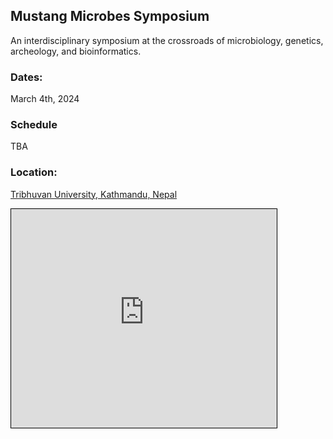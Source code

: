 ## Mustang Microbes Symposium

An interdisciplinary symposium at the crossroads of microbiology, genetics, archeology, and bioinformatics.

### Dates:

March 4th, 2024

### Schedule

TBA

<!-- <iframe src="https://calendar.google.com/calendar/embed?height=600&amp;wkst=2&amp;bgcolor=%23ffffff&amp;ctz=Europe%2FParis&amp;src=dmcxYjVxbmUzMWEzY2pzcWVjM2F0ZWMzbDhAZ3JvdXAuY2FsZW5kYXIuZ29vZ2xlLmNvbQ&amp;color=%ffffff&mode=week&dates=20200129/20200130" style="border-width:0" width="800" height="600" frameborder="0" scrolling="no"></iframe> -->

### Location: 

[Tribhuvan University, Kathmandu, Nepal](https://tu.edu.np/)

<iframe width="425" height="350" src="https://www.openstreetmap.org/export/embed.html?bbox=85.27793884277345%2C27.674502068234272%2C85.29596328735353%2C27.68793630867814&amp;layer=mapnik" style="border: 1px solid black"></iframe>
